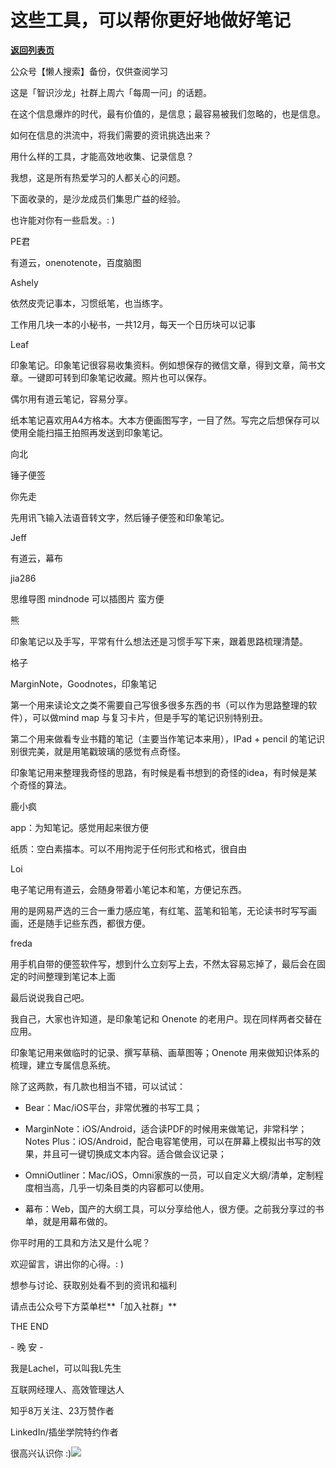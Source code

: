 # 这些工具，可以帮你更好地做好笔记

[**返回列表页**](/gzh/L先生说)

公众号【懒人搜索】备份，仅供查阅学习

  

这是「智识沙龙」社群上周六「每周一问」的话题。  

  

在这个信息爆炸的时代，最有价值的，是信息；最容易被我们忽略的，也是信息。

如何在信息的洪流中，将我们需要的资讯挑选出来？

用什么样的工具，才能高效地收集、记录信息？

我想，这是所有热爱学习的人都关心的问题。

  

下面收录的，是沙龙成员们集思广益的经验。

也许能对你有一些启发。: )

  

PE君  

有道云，onenotenote，百度脑图

  

Ashely

依然皮壳记事本，习惯纸笔，也当练字。

工作用几块一本的小秘书，一共12月，每天一个日历块可以记事

  

Leaf

印象笔记。印象笔记很容易收集资料。例如想保存的微信文章，得到文章，简书文章。一键即可转到印象笔记收藏。照片也可以保存。

偶尔用有道云笔记，容易分享。

纸本笔记喜欢用A4方格本。大本方便画图写字，一目了然。写完之后想保存可以使用全能扫描王拍照再发送到印象笔记。

向北

锤子便签

  
你先走

先用讯飞输入法语音转文字，然后锤子便签和印象笔记。

  

Jeff

有道云，幕布

  

jia286

思维导图 mindnode 可以插图片 蛮方便

  

熊

印象笔记以及手写，平常有什么想法还是习惯手写下来，跟着思路梳理清楚。

  

格子

MarginNote，Goodnotes，印象笔记

第一个用来读论文之类不需要自己写很多很多东西的书（可以作为思路整理的软件），可以做mind map 与复习卡片，但是手写的笔记识别特别丑。

第二个用来做看专业书籍的笔记（主要当作笔记本来用），IPad + pencil 的笔记识别很完美，就是用笔戳玻璃的感觉有点奇怪。

印象笔记用来整理我奇怪的思路，有时候是看书想到的奇怪的idea，有时候是某个奇怪的算法。

  

鹿小疯  

app：为知笔记。感觉用起来很方便

纸质：空白素描本。可以不用拘泥于任何形式和格式，很自由

  

Loi

电子笔记用有道云，会随身带着小笔记本和笔，方便记东西。

用的是网易严选的三合一重力感应笔，有红笔、蓝笔和铅笔，无论读书时写写画画，还是随手记些东西，都很方便。

  

freda

用手机自带的便签软件写，想到什么立刻写上去，不然太容易忘掉了，最后会在固定的时间整理到笔记本上面

  

最后说说我自己吧。

我自己，大家也许知道，是印象笔记和 Onenote 的老用户。现在同样两者交替在应用。

印象笔记用来做临时的记录、撰写草稿、画草图等；Onenote 用来做知识体系的梳理，建立专属信息系统。

  

除了这两款，有几款也相当不错，可以试试：

  * Bear：Mac/iOS平台，非常优雅的书写工具；

  * MarginNote：iOS/Android，适合读PDF的时候用来做笔记，非常科学；Notes Plus：iOS/Android，配合电容笔使用，可以在屏幕上模拟出书写的效果，并且可一键切换成文本内容。适合做会议记录；

  * OmniOutliner：Mac/iOS，Omni家族的一员，可以自定义大纲/清单，定制程度相当高，几乎一切条目类的内容都可以使用。

  * 幕布：Web，国产的大纲工具，可以分享给他人，很方便。之前我分享过的书单，就是用幕布做的。

  

你平时用的工具和方法又是什么呢？

欢迎留言，讲出你的心得。: )

  

  

想参与讨论、获取别处看不到的资讯和福利

请点击公众号下方菜单栏**「加入社群」**

  

  

THE END

\- 晚 安 -

  

我是Lachel，可以叫我L先生

互联网经理人、高效管理达人

知乎8万关注、23万赞作者

LinkedIn/插坐学院特约作者

很高兴认识你
:)![](http://mmbiz.qpic.cn/mmbiz_png/yWXmuSFeCk0dcgeZmyJt9EQO4ZW9f2CAHnABgAXoRmMXcmJ3p65XpJhYFHXbCrrV2xnlj04Ku7wkfSB6Hiar9jA/0.gif?tp=webp&wxfrom;=5&wx;_lazy=1)

  

